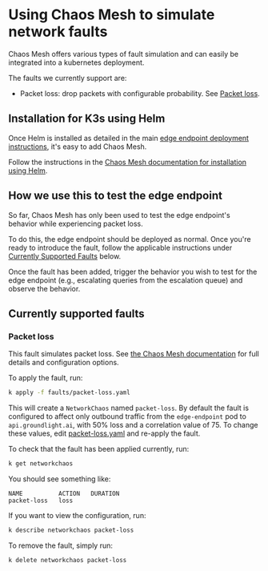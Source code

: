 # Using Chaos Mesh to simulate network faults

Chaos Mesh offers various types of fault simulation and can easily be integrated into a kubernetes deployment.

The faults we currently support are:
- Packet loss: drop packets with configurable probability. See [Packet loss](#packet-loss).

## Installation for K3s using Helm

Once Helm is installed as detailed in the main [edge endpoint deployment instructions](/deploy/README.md), it's easy to add Chaos Mesh. 

Follow the instructions in the [Chaos Mesh documentation for installation using Helm](https://chaos-mesh.org/docs/production-installation-using-helm/).

## How we use this to test the edge endpoint

So far, Chaos Mesh has only been used to test the edge endpoint's behavior while experiencing packet loss. 

To do this, the edge endpoint should be deployed as normal. Once you're ready to introduce the fault, follow the applicable instructions under [Currently Supported Faults](#currently-supported-faults) below.

Once the fault has been added, trigger the behavior you wish to test for the edge endpoint (e.g., escalating queries from the escalation queue) and observe the behavior.

## Currently supported faults

### Packet loss 

This fault simulates packet loss. See [the Chaos Mesh documentation](https://chaos-mesh.org/docs/simulate-network-chaos-on-kubernetes/#loss) for full details and configuration options.

To apply the fault, run:
```bash
k apply -f faults/packet-loss.yaml
```

This will create a `NetworkChaos` named `packet-loss`. By default the fault is configured to affect only outbound traffic from the `edge-endpoint` pod to `api.groundlight.ai`, with 50% loss and a correlation value of 75. To change these values, edit [packet-loss.yaml](faults/packet-loss.yaml) and re-apply the fault.

To check that the fault has been applied currently, run:
```bash
k get networkchaos
```
You should see something like:
```
NAME          ACTION   DURATION
packet-loss   loss
```

If you want to view the configuration, run:
```bash
k describe networkchaos packet-loss
```

To remove the fault, simply run:
```bash
k delete networkchaos packet-loss
```
